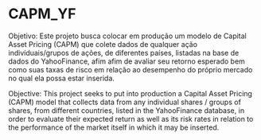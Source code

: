 # CAPM_YF
Objetivo: Este projeto busca colocar em produção um modelo de Capital Asset Pricing (CAPM) que colete dados de qualquer ação indivíduais/grupos de ações, de diferentes países, listadas na base de dados do YahooFinance, afim afim de avaliar seu retorno esperado bem como suas taxas de risco em relação ao desempenho do próprio mercado no qual ela possa estar inserida.  

Objective: This project seeks to put into production a Capital Asset Pricing (CAPM) model that collects data from any individual shares / groups of shares, from different countries, listed in the YahooFinance database, in order to evaluate their expected return as well as its risk rates in relation to the performance of the market itself in which it may be inserted.
